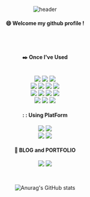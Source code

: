 <div align="center">
  
  ![header](https://capsule-render.vercel.app/api?type=cylinder&color=9900FF&height=150&section=header&text=CodeCircuitry&fontColor=ffffff&fontSize=70&animation=fadeIn&fontAlignY=55)
  ####  :smile: Welcome my github profile !
</div>
  
 <br/>
 <br/>

<div align=center> 
  
  ####  :black_nib: Once I've Used
  <br>
  <img src="https://img.shields.io/badge/GitHub-181717?style=flat-square&logo=GitHub&logoColor=white"/>
  <img src="https://img.shields.io/badge/C++-00599C?style=flat-square&logo=C%2B%2B&logoColor=white"/>
  <img src="https://img.shields.io/badge/C-A8B9CC?style=flat-square&logo=C&logoColor=white"/>
  <br>
  <img src="https://img.shields.io/badge/Linux-FCC624?style=flat-square&logo=linux&logoColor=black"/>
  <img src="https://img.shields.io/badge/JAVA-007396?style=for-the-badge&logo=JAVA&logoColor=white">
  <img src="https://img.shields.io/badge/Python-3776AB?style=flat-square&logo=Python&logoColor=white"/>
  <img src="https://img.shields.io/badge/Ubuntu-E95420?style=flat-square&logo=Ubuntu&logoColor=white"/>
  <br>
  <img src="https://img.shields.io/badge/stmicroelectronics-03234B?style=flat-square&logo=stmicroelectronics&logoColor=white"/>
  <img src="https://img.shields.io/badge/arduino-00878F?style=flat-square&logo=arduino&logoColor=white"/>
  <img src="https://img.shields.io/badge/adafruit-000000?style=flat-square&logo=adafruit&logoColor=white"/>
  <img src="https://img.shields.io/badge/node.js-339933?style=flat-square&logo=Node.js&logoColor=white">
  <br>
  <img src="https://img.shields.io/badge/autodesk-000000?style=flat-square&logo=autodesk&logoColor=white"/>
  <img src="https://img.shields.io/badge/nodered-8F0000?style=flat-square&logo=nodered&logoColor=white"/>
  <img src="https://img.shields.io/badge/javascript-F7DF1E?style=flat-square&logo=javascript&logoColor=black">
</div>

<div align=center> 
  
  #### : : Using PlatForm
  <img src="https://img.shields.io/badge/Visual Studio Code-007ACC?style=flat-square&logo=Visual Studio Code&logoColor=white"/>
  <img src="https://img.shields.io/badge/Visual Studio-5C2D91?style=flat-square&logo=Visual Studio&logoColor=white"/>
  <br>
  <img src="https://img.shields.io/badge/slack-4A154B?style=flat-square&logo=slack&logoColor=white"/>
  <img src="https://img.shields.io/badge/discord-5865F2?style=flat-square&logo=discord&logoColor=white"/>
</div>

<div align=center> 
  
  ####  :pushpin: BLOG and PORTFOLIO
  
  <a href="https://velog.io/@kksp12y" target="_blank"><img src="https://img.shields.io/badge/Velog-FFFFFF?style=plastic&logo=Velog&logoColor=00FF00"/></a>
  <a href="https://marshy-zephyr-c35.notion.site/Profile-928a4faf864542e692b2177ec2689945?pvs=4" target="_blank"><img src="https://img.shields.io/badge/Notion-000000?style=plastic&logo=Notion&logoColor=FFFFFF"/></a>

</div>

<br/>

<div align=center> 
  
  ![Anurag's GitHub stats](https://github-readme-stats.vercel.app/api?username=PCY00&show_icons=true&theme=midnight-purple)
</div>

